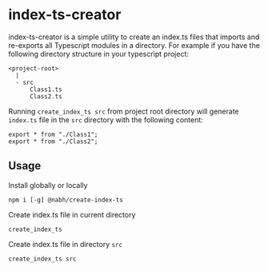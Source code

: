 # index-ts-creator
index-ts-creator is a simple utility to create an index.ts files that imports and re-exports all 
Typescript modules in a directory. For example if you have the following directory structure in
your typescript project:
```
<project-root>
  |
  - src
      Class1.ts
      Class2.ts
```
Running `create_index_ts src` from project root directory will generate `index.ts` file in the
`src` directory with the following content:
```
export * from "./Class1";
export * from "./Class2";
```
## Usage
Install globally or locally
```
npm i [-g] @nabh/create-index-ts
```
Create index.ts file in current directory
```
create_index_ts
```

Create index.ts file in directory `src`
```
create_index_ts src
```